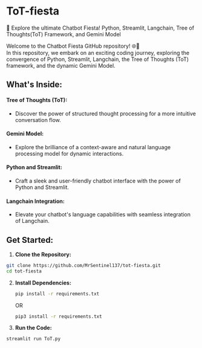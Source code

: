 # ToT-fiesta
🤖 Explore the ultimate Chatbot Fiesta! Python, Streamlit, Langchain, Tree of Thoughts(ToT) Framework, and Gemini Model

Welcome to the Chatbot Fiesta GitHub repository! 🌐💬  
In this repository, we embark on an exciting coding journey, exploring the convergence of Python, Streamlit, Langchain, the Tree of Thoughts (ToT) framework, and the dynamic Gemini Model.

## What's Inside:

#### Tree of Thoughts (ToT): 
- Discover the power of structured thought processing for a more intuitive conversation flow.
#### Gemini Model: 
- Explore the brilliance of a context-aware and natural language processing model for dynamic interactions.
#### Python and Streamlit: 
- Craft a sleek and user-friendly chatbot interface with the power of Python and Streamlit.
#### Langchain Integration: 
- Elevate your chatbot's language capabilities with seamless integration of Langchain.

## Get Started:
1. **Clone the Repository:**
```bash
git clone https://github.com/MrSentinel137/tot-fiesta.git
cd tot-fiesta
```

2. **Install Dependencies:**
    ```bash
    pip install -r requirements.txt
    ```
     OR
    
    ```bash
    pip3 install -r requirements.txt
    ```

3. **Run the Code:**
 ```bash
 streamlit run ToT.py
```
